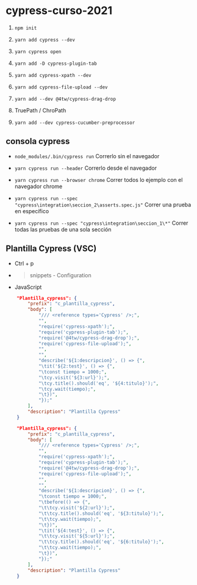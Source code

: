# cypress-curso-2021


1. ``npm init``

2. ``yarn add cypress --dev``

3. ``yarn cypress open``

4. ``yarn add -D cypress-plugin-tab``

5. ``yarn add cypress-xpath --dev``

6. ``yarn add cypress-file-upload --dev``

7. ``yarn add --dev @4tw/cypress-drag-drop``

8. TruePath / ChroPath

9. ``yarn add --dev cypress-cucumber-preprocessor``

## consola cypress

- ``node_modules/.bin/cypress run`` Correrlo sin el navegador

- ``yarn cypress run --header`` Correrlo desde el navegador

- ``yarn cypress run --browser chrome`` Correr todos lo ejemplo con el navegador chrome

- ``yarn cypress run --spec "cypress\integration\seccion_2\asserts.spec.js"`` Correr una prueba en específico

- ``yarn cypress run --spec "cypress\integration\seccion_1\*"`` Correr todas las pruebas de una sola sección

## Plantilla Cypress (VSC)

- Ctrl + p

- > snippets - Configuration

- JavaScript

```json
	"Plantilla_cypress": {
		"prefix": "c_plantilla_cypress",
		"body": [
			"/// <reference types='Cypress' />;",
			"",
			"require('cypress-xpath');",
			"require('cypress-plugin-tab');",
			"require('@4tw/cypress-drag-drop');",
			"require('cypress-file-upload');",
			"",
			"",
			"describe('${1:descripcion}', () => {",
			"\tit('${2:test}', () => {",
			"\tconst tiempo = 1000;",
			"\tcy.visit('${3:url}');",
			"\tcy.title().should('eq', '${4:titulo}');",
			"\tcy.wait(tiempo);",
			"\t})",
			"});"
		],
		"description": "Plantilla Cypress"
	}
```

```json
	"Plantilla_cypress": {
		"prefix": "c_plantilla_cypress",
		"body": [
			"/// <reference types='Cypress' />;",
			"",
			"require('cypress-xpath');",
			"require('cypress-plugin-tab');",
			"require('@4tw/cypress-drag-drop');",
			"require('cypress-file-upload');",
			"",
			"",
			"describe('${1:descripcion}', () => {",
			"\tconst tiempo = 1000;",
			"\tbefore(() => {",
			"\t\tcy.visit('${2:url}');",
			"\t\tcy.title().should('eq', '${3:titulo}');",
			"\t\tcy.wait(tiempo);",
			"\t})",
			"\tit('${4:test}', () => {",			
			"\t\tcy.visit('${5:url}');",
			"\t\tcy.title().should('eq', '${6:titulo}');",
			"\t\tcy.wait(tiempo);",
			"\t})",
			"});"
		],
		"description": "Plantilla Cypress"
	}
```